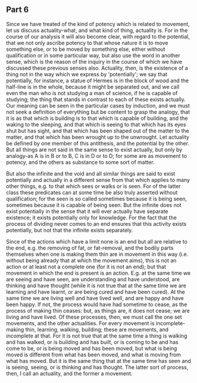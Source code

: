 ## Part 6

Since we have treated of the kind of potency which is related to movement, let us discuss actuality-what, and what kind of thing, actuality is.
For in the course of our analysis it will also become clear, with regard to the potential, that we not only ascribe potency to that whose nature it is to move something else, or to be moved by something else, either without qualification or in some particular way, but also use the word in another sense, which is the reason of the inquiry in the course of which we have discussed these previous senses also.
Actuality, then, is the existence of a thing not in the way which we express by 'potentially'; we say that potentially, for instance, a statue of Hermes is in the block of wood and the half-line is in the whole, because it might be separated out, and we call even the man who is not studying a man of science, if he is capable of studying; the thing that stands in contrast to each of these exists actually.
Our meaning can be seen in the particular cases by induction, and we must not seek a definition of everything but be content to grasp the analogy, that it is as that which is building is to that which is capable of building, and the waking to the sleeping, and that which is seeing to that which has its eyes shut but has sight, and that which has been shaped out of the matter to the matter, and that which has been wrought up to the unwrought.
Let actuality be defined by one member of this antithesis, and the potential by the other.
But all things are not said in the same sense to exist actually, but only by analogy-as A is in B or to B, C is in D or to D; for some are as movement to potency, and the others as substance to some sort of matter.

But also the infinite and the void and all similar things are said to exist potentially and actually in a different sense from that which applies to many other things, e.g.
to that which sees or walks or is seen.
For of the latter class these predicates can at some time be also truly asserted without qualification; for the seen is so called sometimes because it is being seen, sometimes because it is capable of being seen.
But the infinite does not exist potentially in the sense that it will ever actually have separate existence; it exists potentially only for knowledge.
For the fact that the process of dividing never comes to an end ensures that this activity exists potentially, but not that the infinite exists separately.

Since of the actions which have a limit none is an end but all are relative to the end, e.g.
the removing of fat, or fat-removal, and the bodily parts themselves when one is making them thin are in movement in this way (i.e.
without being already that at which the movement aims), this is not an action or at least not a complete one (for it is not an end); but that movement in which the end is present is an action.
E.g.
at the same time we are seeing and have seen, are understanding and have understood, are thinking and have thought (while it is not true that at the same time we are learning and have learnt, or are being cured and have been cured).
At the same time we are living well and have lived well, and are happy and have been happy.
If not, the process would have had sometime to cease, as the process of making thin ceases: but, as things are, it does not cease; we are living and have lived.
Of these processes, then, we must call the one set movements, and the other actualities.
For every movement is incomplete-making thin, learning, walking, building; these are movements, and incomplete at that.
For it is not true that at the same time a thing is walking and has walked, or is building and has built, or is coming to be and has come to be, or is being moved and has been moved, but what is being moved is different from what has been moved, and what is moving from what has moved.
But it is the same thing that at the same time has seen and is seeing, seeing, or is thinking and has thought.
The latter sort of process, then, I call an actuality, and the former a movement.

